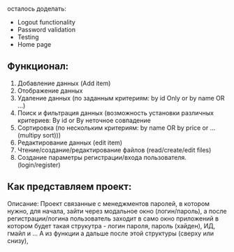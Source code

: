 осталось доделать:
- Logout functionality 
- Password validation
- Testing
- Home page
## Функционал:
1. Добавление данных (Add item)
2. Отображение данных 
3. Удаление данных (по заданным критериям: by id Only or by name OR …)
4. Поиск и фильтрация данных (возможность установки различных критериев: By id or By неточное совпадение 
5. Сортировка (по нескольким критериям: by name OR by price or …(multipy sort)))
6. Редактирование данных (edit item)
7. Чтение/создание/редактирование файлов (read/create/edit files)
8. Создание параметры регистрации/входа пользователя. (login/register)



## Как представляем проект: 


Описание:
Проект связанные с менеджментов паролей, в котором нужно, для начала, зайти через модальное окно (логин/пароль), а после регистрации/логина пользователь заходит в само окно приложений в котором будет такая струкутра - логин пароля, пароль (хайден), ИД, гмайл и ... А из функции  а дальше после этой структуры (сверху или снизу), 
